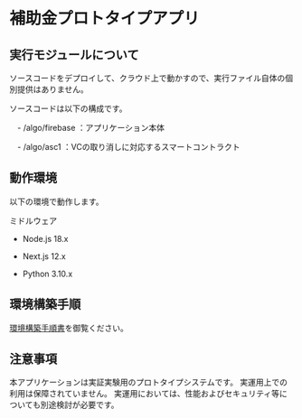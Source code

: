 # 補助金プロトタイプアプリ

## 実行モジュールについて
ソースコードをデプロイして、クラウド上で動かすので、実行ファイル自体の個別提供はありません。

ソースコードは以下の構成です。

　- /algo/firebase ：アプリケーション本体
 
　- /algo/asc1 ：VCの取り消しに対応するスマートコントラクト


## 動作環境
以下の環境で動作します。

ミドルウェア

- Node.js 18.x

- Next.js 12.x

- Python 3.10.x

## 環境構築手順
[環境構築手順書](https://github.com/ISID/tw-subsidy/blob/768e512b40a0358855a530593c8b23a83e6ecd51/doc/%E3%83%87%E3%83%A2%E7%92%B0%E5%A2%83%E6%A7%8B%E7%AF%89%E6%89%8B%E9%A0%86.docx?raw=true)を御覧ください。

## 注意事項
本アプリケーションは実証実験用のプロトタイプシステムです。
実運用上での利用は保障されていません。
実運用においては、性能およびセキュリティ等についても別途検討が必要です。
